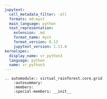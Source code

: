 ```yaml
---
jupytext:
  cell_metadata_filter: -all
  formats: md:myst
  main_language: python
  text_representation:
    extension: .md
    format_name: myst
    format_version: 0.13
    jupytext_version: 1.13.8
kernelspec:
  display_name: vr_python3
  language: python
  name: vr_python3
---
```


<!-- markdownlint-disable MD041 -->

```{eval-rst}
.. automodule:: virtual_rainforest.core.grid
    :autosummary:
    :members:
    :special-members: __init__
```

